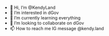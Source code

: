 - 👋 Hi, I’m @KendyLand
- 👀 I’m interested in dGov
- 🌱 I’m currently learning everything
- 💞️ I’m looking to collaborate on dGov
- 📫 How to reach me IG message @kendy.land

<!---
KendyLand/KendyLand is a ✨ special ✨ repository because its `README.md` (this file) appears on your GitHub profile.
You can click the Preview link to take a look at your changes.
--->
